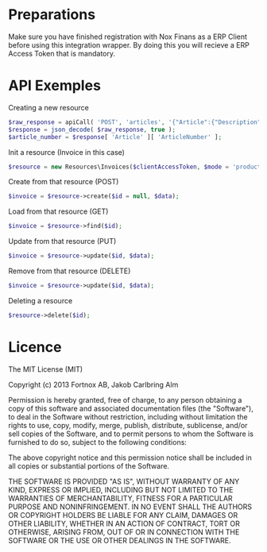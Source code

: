 
# Preparations

Make sure you have finished registration with Nox Finans as a ERP Client before using this integration wrapper.
By doing this you will recieve a ERP Access Token that is mandatory.

# API Exemples

Creating a new resource
```php
$raw_response = apiCall( 'POST', 'articles', '{"Article":{"Description":"My description"}}' );
$response = json_decode( $raw_response, true );
$article_number = $response[ 'Article' ][ 'ArticleNumber' ];
```

Init a resource (Invoice in this case)
```php
$resource = new Resources\Invoices($clientAccessToken, $mode = 'production'/'test');
```

Create from that resource (POST)
```php
$invoice = $resource->create($id = null, $data);
```

Load from that resource (GET)
```php
$invoice = $resource->find($id);
```


Update from that resource (PUT)
```php
$invoice = $resource->update($id, $data);
```

Remove from that resource (DELETE)
```php
$invoice = $resource->update($id, $data);
```

Deleting a resource
```php
$resource->delete($id);
```

# Licence

The MIT License (MIT)

Copyright (c) 2013 Fortnox AB, Jakob Carlbring Alm

Permission is hereby granted, free of charge, to any person obtaining a copy
of this software and associated documentation files (the "Software"), to deal
in the Software without restriction, including without limitation the rights
to use, copy, modify, merge, publish, distribute, sublicense, and/or sell
copies of the Software, and to permit persons to whom the Software is
furnished to do so, subject to the following conditions:

The above copyright notice and this permission notice shall be included in
all copies or substantial portions of the Software.

THE SOFTWARE IS PROVIDED "AS IS", WITHOUT WARRANTY OF ANY KIND, EXPRESS OR
IMPLIED, INCLUDING BUT NOT LIMITED TO THE WARRANTIES OF MERCHANTABILITY,
FITNESS FOR A PARTICULAR PURPOSE AND NONINFRINGEMENT. IN NO EVENT SHALL THE
AUTHORS OR COPYRIGHT HOLDERS BE LIABLE FOR ANY CLAIM, DAMAGES OR OTHER
LIABILITY, WHETHER IN AN ACTION OF CONTRACT, TORT OR OTHERWISE, ARISING FROM,
OUT OF OR IN CONNECTION WITH THE SOFTWARE OR THE USE OR OTHER DEALINGS IN
THE SOFTWARE.
